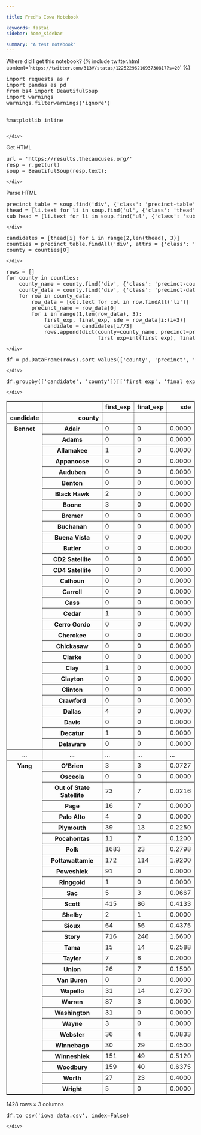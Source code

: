 ```yaml
---

title: Fred's Iowa Notebook

keywords: fastai
sidebar: home_sidebar

summary: "A test notebook"
---
```

<!--

#################################################
### THIS FILE WAS AUTOGENERATED! DO NOT EDIT! ###
#################################################
# file to edit: _notebooks/iowa.ipynb
# command to build the docs after a change: nbdev_build_docs

-->

<div class="container" id="notebook-container">
    
<div class="cell border-box-sizing code_cell rendered">

</div>
<div class="cell border-box-sizing text_cell rendered"><div class="inner_cell">
<div class="text_cell_render border-box-sizing rendered_html">
<p>Where did I get this notebook?
{% include twitter.html content='<code>https://twitter.com/313V/status/1225229621693730817?s=20</code>' %}</p>

</div>
</div>
</div>
<div class="cell border-box-sizing code_cell rendered">
<div class="input">

<div class="inner_cell">
    <div class="input_area">
<div class=" highlight hl-ipython3"><pre><span></span><span class="kn">import</span> <span class="nn">requests</span> <span class="k">as</span> <span class="nn">r</span>
<span class="kn">import</span> <span class="nn">pandas</span> <span class="k">as</span> <span class="nn">pd</span>
<span class="kn">from</span> <span class="nn">bs4</span> <span class="kn">import</span> <span class="n">BeautifulSoup</span>
<span class="kn">import</span> <span class="nn">warnings</span>
<span class="n">warnings</span><span class="o">.</span><span class="n">filterwarnings</span><span class="p">(</span><span class="s1">&#39;ignore&#39;</span><span class="p">)</span>

<span class="o">%</span><span class="k">matplotlib</span> inline
</pre></div>

    </div>
</div>
</div>

</div>
<div class="cell border-box-sizing text_cell rendered"><div class="inner_cell">
<div class="text_cell_render border-box-sizing rendered_html">
<p>Get HTML</p>

</div>
</div>
</div>
<div class="cell border-box-sizing code_cell rendered">
<div class="input">

<div class="inner_cell">
    <div class="input_area">
<div class=" highlight hl-ipython3"><pre><span></span><span class="n">url</span> <span class="o">=</span> <span class="s1">&#39;https://results.thecaucuses.org/&#39;</span>
<span class="n">resp</span> <span class="o">=</span> <span class="n">r</span><span class="o">.</span><span class="n">get</span><span class="p">(</span><span class="n">url</span><span class="p">)</span>
<span class="n">soup</span> <span class="o">=</span> <span class="n">BeautifulSoup</span><span class="p">(</span><span class="n">resp</span><span class="o">.</span><span class="n">text</span><span class="p">);</span>
</pre></div>

    </div>
</div>
</div>

</div>
<div class="cell border-box-sizing text_cell rendered"><div class="inner_cell">
<div class="text_cell_render border-box-sizing rendered_html">
<p>Parse HTML</p>

</div>
</div>
</div>
<div class="cell border-box-sizing code_cell rendered">
<div class="input">

<div class="inner_cell">
    <div class="input_area">
<div class=" highlight hl-ipython3"><pre><span></span><span class="n">precinct_table</span> <span class="o">=</span> <span class="n">soup</span><span class="o">.</span><span class="n">find</span><span class="p">(</span><span class="s1">&#39;div&#39;</span><span class="p">,</span> <span class="p">{</span><span class="s1">&#39;class&#39;</span><span class="p">:</span> <span class="s1">&#39;precinct-table&#39;</span><span class="p">})</span>
<span class="n">thead</span> <span class="o">=</span> <span class="p">[</span><span class="n">li</span><span class="o">.</span><span class="n">text</span> <span class="k">for</span> <span class="n">li</span> <span class="ow">in</span> <span class="n">soup</span><span class="o">.</span><span class="n">find</span><span class="p">(</span><span class="s1">&#39;ul&#39;</span><span class="p">,</span> <span class="p">{</span><span class="s1">&#39;class&#39;</span><span class="p">:</span> <span class="s1">&#39;thead&#39;</span><span class="p">})</span><span class="o">.</span><span class="n">findAll</span><span class="p">(</span><span class="s1">&#39;li&#39;</span><span class="p">)]</span>
<span class="n">sub_head</span> <span class="o">=</span> <span class="p">[</span><span class="n">li</span><span class="o">.</span><span class="n">text</span> <span class="k">for</span> <span class="n">li</span> <span class="ow">in</span> <span class="n">soup</span><span class="o">.</span><span class="n">find</span><span class="p">(</span><span class="s1">&#39;ul&#39;</span><span class="p">,</span> <span class="p">{</span><span class="s1">&#39;class&#39;</span><span class="p">:</span> <span class="s1">&#39;sub-head&#39;</span><span class="p">})</span><span class="o">.</span><span class="n">findAll</span><span class="p">(</span><span class="s1">&#39;li&#39;</span><span class="p">)]</span>
</pre></div>

    </div>
</div>
</div>

</div>
<div class="cell border-box-sizing code_cell rendered">
<div class="input">

<div class="inner_cell">
    <div class="input_area">
<div class=" highlight hl-ipython3"><pre><span></span><span class="n">candidates</span> <span class="o">=</span> <span class="p">[</span><span class="n">thead</span><span class="p">[</span><span class="n">i</span><span class="p">]</span> <span class="k">for</span> <span class="n">i</span> <span class="ow">in</span> <span class="nb">range</span><span class="p">(</span><span class="mi">2</span><span class="p">,</span><span class="nb">len</span><span class="p">(</span><span class="n">thead</span><span class="p">),</span> <span class="mi">3</span><span class="p">)]</span>
<span class="n">counties</span> <span class="o">=</span> <span class="n">precinct_table</span><span class="o">.</span><span class="n">findAll</span><span class="p">(</span><span class="s1">&#39;div&#39;</span><span class="p">,</span> <span class="n">attrs</span> <span class="o">=</span> <span class="p">{</span><span class="s1">&#39;class&#39;</span><span class="p">:</span> <span class="s1">&#39;precinct-rows&#39;</span><span class="p">})</span>
<span class="n">county</span> <span class="o">=</span> <span class="n">counties</span><span class="p">[</span><span class="mi">0</span><span class="p">]</span>
</pre></div>

    </div>
</div>
</div>

</div>
<div class="cell border-box-sizing code_cell rendered">
<div class="input">

<div class="inner_cell">
    <div class="input_area">
<div class=" highlight hl-ipython3"><pre><span></span><span class="n">rows</span> <span class="o">=</span> <span class="p">[]</span>
<span class="k">for</span> <span class="n">county</span> <span class="ow">in</span> <span class="n">counties</span><span class="p">:</span>
    <span class="n">county_name</span> <span class="o">=</span> <span class="n">county</span><span class="o">.</span><span class="n">find</span><span class="p">(</span><span class="s1">&#39;div&#39;</span><span class="p">,</span> <span class="p">{</span><span class="s1">&#39;class&#39;</span><span class="p">:</span> <span class="s1">&#39;precinct-county&#39;</span><span class="p">})</span><span class="o">.</span><span class="n">find</span><span class="p">(</span><span class="s1">&#39;div&#39;</span><span class="p">,</span> <span class="p">{</span><span class="s1">&#39;class&#39;</span><span class="p">:</span> <span class="s1">&#39;wrap&#39;</span><span class="p">})</span><span class="o">.</span><span class="n">text</span>
    <span class="n">county_data</span> <span class="o">=</span> <span class="n">county</span><span class="o">.</span><span class="n">find</span><span class="p">(</span><span class="s1">&#39;div&#39;</span><span class="p">,</span> <span class="p">{</span><span class="s1">&#39;class&#39;</span><span class="p">:</span> <span class="s1">&#39;precinct-data&#39;</span><span class="p">})</span><span class="o">.</span><span class="n">findAll</span><span class="p">(</span><span class="s1">&#39;ul&#39;</span><span class="p">,</span> <span class="k">lambda</span> <span class="n">v</span><span class="p">:</span> <span class="n">v</span> <span class="o">!=</span> <span class="s1">&#39;total-row&#39;</span><span class="p">)</span>
    <span class="k">for</span> <span class="n">row</span> <span class="ow">in</span> <span class="n">county_data</span><span class="p">:</span>
        <span class="n">row_data</span> <span class="o">=</span> <span class="p">[</span><span class="n">col</span><span class="o">.</span><span class="n">text</span> <span class="k">for</span> <span class="n">col</span> <span class="ow">in</span> <span class="n">row</span><span class="o">.</span><span class="n">findAll</span><span class="p">(</span><span class="s1">&#39;li&#39;</span><span class="p">)]</span>
        <span class="n">precinct_name</span> <span class="o">=</span> <span class="n">row_data</span><span class="p">[</span><span class="mi">0</span><span class="p">]</span>
        <span class="k">for</span> <span class="n">i</span> <span class="ow">in</span> <span class="nb">range</span><span class="p">(</span><span class="mi">1</span><span class="p">,</span><span class="nb">len</span><span class="p">(</span><span class="n">row_data</span><span class="p">),</span> <span class="mi">3</span><span class="p">):</span>
            <span class="n">first_exp</span><span class="p">,</span> <span class="n">final_exp</span><span class="p">,</span> <span class="n">sde</span> <span class="o">=</span> <span class="n">row_data</span><span class="p">[</span><span class="n">i</span><span class="p">:(</span><span class="n">i</span><span class="o">+</span><span class="mi">3</span><span class="p">)]</span>
            <span class="n">candidate</span> <span class="o">=</span> <span class="n">candidates</span><span class="p">[</span><span class="n">i</span><span class="o">//</span><span class="mi">3</span><span class="p">]</span>
            <span class="n">rows</span><span class="o">.</span><span class="n">append</span><span class="p">(</span><span class="nb">dict</span><span class="p">(</span><span class="n">county</span><span class="o">=</span><span class="n">county_name</span><span class="p">,</span> <span class="n">precinct</span><span class="o">=</span><span class="n">precinct_name</span><span class="p">,</span> <span class="n">candidate</span><span class="o">=</span><span class="n">candidate</span><span class="p">,</span> 
                             <span class="n">first_exp</span><span class="o">=</span><span class="nb">int</span><span class="p">(</span><span class="n">first_exp</span><span class="p">),</span> <span class="n">final_exp</span><span class="o">=</span><span class="nb">int</span><span class="p">(</span><span class="n">final_exp</span><span class="p">),</span> <span class="n">sde</span><span class="o">=</span><span class="nb">float</span><span class="p">(</span><span class="n">sde</span><span class="p">)))</span>
</pre></div>

    </div>
</div>
</div>

</div>
<div class="cell border-box-sizing code_cell rendered">
<div class="input">

<div class="inner_cell">
    <div class="input_area">
<div class=" highlight hl-ipython3"><pre><span></span><span class="n">df</span> <span class="o">=</span> <span class="n">pd</span><span class="o">.</span><span class="n">DataFrame</span><span class="p">(</span><span class="n">rows</span><span class="p">)</span><span class="o">.</span><span class="n">sort_values</span><span class="p">([</span><span class="s1">&#39;county&#39;</span><span class="p">,</span> <span class="s1">&#39;precinct&#39;</span><span class="p">,</span> <span class="s1">&#39;candidate&#39;</span><span class="p">])</span>
</pre></div>

    </div>
</div>
</div>

</div>
<div class="cell border-box-sizing code_cell rendered">
<div class="input">

<div class="inner_cell">
    <div class="input_area">
<div class=" highlight hl-ipython3"><pre><span></span><span class="n">df</span><span class="o">.</span><span class="n">groupby</span><span class="p">([</span><span class="s1">&#39;candidate&#39;</span><span class="p">,</span> <span class="s1">&#39;county&#39;</span><span class="p">])[[</span><span class="s1">&#39;first_exp&#39;</span><span class="p">,</span> <span class="s1">&#39;final_exp&#39;</span><span class="p">,</span> <span class="s1">&#39;sde&#39;</span><span class="p">]]</span><span class="o">.</span><span class="n">sum</span><span class="p">()</span>
</pre></div>

    </div>
</div>
</div>

<div class="output_wrapper">
<div class="output">

<div class="output_area">


<div class="output_html rendered_html output_subarea output_execute_result">
<div>
<style scoped>
    .dataframe tbody tr th:only-of-type {
        vertical-align: middle;
    }

    .dataframe tbody tr th {
        vertical-align: top;
    }

    .dataframe thead th {
        text-align: right;
    }
</style>
<table border="1" class="dataframe">
  <thead>
    <tr style="text-align: right;">
      <th></th>
      <th></th>
      <th>first_exp</th>
      <th>final_exp</th>
      <th>sde</th>
    </tr>
    <tr>
      <th>candidate</th>
      <th>county</th>
      <th></th>
      <th></th>
      <th></th>
    </tr>
  </thead>
  <tbody>
    <tr>
      <th rowspan="30" valign="top">Bennet</th>
      <th>Adair</th>
      <td>0</td>
      <td>0</td>
      <td>0.0000</td>
    </tr>
    <tr>
      <th>Adams</th>
      <td>0</td>
      <td>0</td>
      <td>0.0000</td>
    </tr>
    <tr>
      <th>Allamakee</th>
      <td>1</td>
      <td>0</td>
      <td>0.0000</td>
    </tr>
    <tr>
      <th>Appanoose</th>
      <td>0</td>
      <td>0</td>
      <td>0.0000</td>
    </tr>
    <tr>
      <th>Audubon</th>
      <td>0</td>
      <td>0</td>
      <td>0.0000</td>
    </tr>
    <tr>
      <th>Benton</th>
      <td>0</td>
      <td>0</td>
      <td>0.0000</td>
    </tr>
    <tr>
      <th>Black Hawk</th>
      <td>2</td>
      <td>0</td>
      <td>0.0000</td>
    </tr>
    <tr>
      <th>Boone</th>
      <td>3</td>
      <td>0</td>
      <td>0.0000</td>
    </tr>
    <tr>
      <th>Bremer</th>
      <td>0</td>
      <td>0</td>
      <td>0.0000</td>
    </tr>
    <tr>
      <th>Buchanan</th>
      <td>0</td>
      <td>0</td>
      <td>0.0000</td>
    </tr>
    <tr>
      <th>Buena Vista</th>
      <td>0</td>
      <td>0</td>
      <td>0.0000</td>
    </tr>
    <tr>
      <th>Butler</th>
      <td>0</td>
      <td>0</td>
      <td>0.0000</td>
    </tr>
    <tr>
      <th>CD2 Satellite</th>
      <td>0</td>
      <td>0</td>
      <td>0.0000</td>
    </tr>
    <tr>
      <th>CD4 Satellite</th>
      <td>0</td>
      <td>0</td>
      <td>0.0000</td>
    </tr>
    <tr>
      <th>Calhoun</th>
      <td>0</td>
      <td>0</td>
      <td>0.0000</td>
    </tr>
    <tr>
      <th>Carroll</th>
      <td>0</td>
      <td>0</td>
      <td>0.0000</td>
    </tr>
    <tr>
      <th>Cass</th>
      <td>0</td>
      <td>0</td>
      <td>0.0000</td>
    </tr>
    <tr>
      <th>Cedar</th>
      <td>1</td>
      <td>0</td>
      <td>0.0000</td>
    </tr>
    <tr>
      <th>Cerro Gordo</th>
      <td>0</td>
      <td>0</td>
      <td>0.0000</td>
    </tr>
    <tr>
      <th>Cherokee</th>
      <td>0</td>
      <td>0</td>
      <td>0.0000</td>
    </tr>
    <tr>
      <th>Chickasaw</th>
      <td>0</td>
      <td>0</td>
      <td>0.0000</td>
    </tr>
    <tr>
      <th>Clarke</th>
      <td>0</td>
      <td>0</td>
      <td>0.0000</td>
    </tr>
    <tr>
      <th>Clay</th>
      <td>1</td>
      <td>0</td>
      <td>0.0000</td>
    </tr>
    <tr>
      <th>Clayton</th>
      <td>0</td>
      <td>0</td>
      <td>0.0000</td>
    </tr>
    <tr>
      <th>Clinton</th>
      <td>0</td>
      <td>0</td>
      <td>0.0000</td>
    </tr>
    <tr>
      <th>Crawford</th>
      <td>0</td>
      <td>0</td>
      <td>0.0000</td>
    </tr>
    <tr>
      <th>Dallas</th>
      <td>4</td>
      <td>0</td>
      <td>0.0000</td>
    </tr>
    <tr>
      <th>Davis</th>
      <td>0</td>
      <td>0</td>
      <td>0.0000</td>
    </tr>
    <tr>
      <th>Decatur</th>
      <td>1</td>
      <td>0</td>
      <td>0.0000</td>
    </tr>
    <tr>
      <th>Delaware</th>
      <td>0</td>
      <td>0</td>
      <td>0.0000</td>
    </tr>
    <tr>
      <th>...</th>
      <th>...</th>
      <td>...</td>
      <td>...</td>
      <td>...</td>
    </tr>
    <tr>
      <th rowspan="30" valign="top">Yang</th>
      <th>O'Brien</th>
      <td>3</td>
      <td>3</td>
      <td>0.0727</td>
    </tr>
    <tr>
      <th>Osceola</th>
      <td>0</td>
      <td>0</td>
      <td>0.0000</td>
    </tr>
    <tr>
      <th>Out of State Satellite</th>
      <td>23</td>
      <td>7</td>
      <td>0.0216</td>
    </tr>
    <tr>
      <th>Page</th>
      <td>16</td>
      <td>7</td>
      <td>0.0000</td>
    </tr>
    <tr>
      <th>Palo Alto</th>
      <td>4</td>
      <td>0</td>
      <td>0.0000</td>
    </tr>
    <tr>
      <th>Plymouth</th>
      <td>39</td>
      <td>13</td>
      <td>0.2250</td>
    </tr>
    <tr>
      <th>Pocahontas</th>
      <td>11</td>
      <td>7</td>
      <td>0.1200</td>
    </tr>
    <tr>
      <th>Polk</th>
      <td>1683</td>
      <td>23</td>
      <td>0.2798</td>
    </tr>
    <tr>
      <th>Pottawattamie</th>
      <td>172</td>
      <td>114</td>
      <td>1.9200</td>
    </tr>
    <tr>
      <th>Poweshiek</th>
      <td>91</td>
      <td>0</td>
      <td>0.0000</td>
    </tr>
    <tr>
      <th>Ringgold</th>
      <td>1</td>
      <td>0</td>
      <td>0.0000</td>
    </tr>
    <tr>
      <th>Sac</th>
      <td>5</td>
      <td>3</td>
      <td>0.0667</td>
    </tr>
    <tr>
      <th>Scott</th>
      <td>415</td>
      <td>86</td>
      <td>0.4133</td>
    </tr>
    <tr>
      <th>Shelby</th>
      <td>2</td>
      <td>1</td>
      <td>0.0000</td>
    </tr>
    <tr>
      <th>Sioux</th>
      <td>64</td>
      <td>56</td>
      <td>0.4375</td>
    </tr>
    <tr>
      <th>Story</th>
      <td>716</td>
      <td>246</td>
      <td>1.6600</td>
    </tr>
    <tr>
      <th>Tama</th>
      <td>15</td>
      <td>14</td>
      <td>0.2588</td>
    </tr>
    <tr>
      <th>Taylor</th>
      <td>7</td>
      <td>6</td>
      <td>0.2000</td>
    </tr>
    <tr>
      <th>Union</th>
      <td>26</td>
      <td>7</td>
      <td>0.1500</td>
    </tr>
    <tr>
      <th>Van Buren</th>
      <td>0</td>
      <td>0</td>
      <td>0.0000</td>
    </tr>
    <tr>
      <th>Wapello</th>
      <td>31</td>
      <td>14</td>
      <td>0.2700</td>
    </tr>
    <tr>
      <th>Warren</th>
      <td>87</td>
      <td>3</td>
      <td>0.0000</td>
    </tr>
    <tr>
      <th>Washington</th>
      <td>31</td>
      <td>0</td>
      <td>0.0000</td>
    </tr>
    <tr>
      <th>Wayne</th>
      <td>3</td>
      <td>0</td>
      <td>0.0000</td>
    </tr>
    <tr>
      <th>Webster</th>
      <td>36</td>
      <td>4</td>
      <td>0.0833</td>
    </tr>
    <tr>
      <th>Winnebago</th>
      <td>30</td>
      <td>29</td>
      <td>0.4500</td>
    </tr>
    <tr>
      <th>Winneshiek</th>
      <td>151</td>
      <td>49</td>
      <td>0.5120</td>
    </tr>
    <tr>
      <th>Woodbury</th>
      <td>159</td>
      <td>40</td>
      <td>0.6375</td>
    </tr>
    <tr>
      <th>Worth</th>
      <td>27</td>
      <td>23</td>
      <td>0.4000</td>
    </tr>
    <tr>
      <th>Wright</th>
      <td>5</td>
      <td>0</td>
      <td>0.0000</td>
    </tr>
  </tbody>
</table>
<p>1428 rows × 3 columns</p>
</div>
</div>

</div>

</div>
</div>

</div>
<div class="cell border-box-sizing code_cell rendered">
<div class="input">

<div class="inner_cell">
    <div class="input_area">
<div class=" highlight hl-ipython3"><pre><span></span><span class="n">df</span><span class="o">.</span><span class="n">to_csv</span><span class="p">(</span><span class="s1">&#39;iowa_data.csv&#39;</span><span class="p">,</span> <span class="n">index</span><span class="o">=</span><span class="kc">False</span><span class="p">)</span>
</pre></div>

    </div>
</div>
</div>

</div>
</div>
 

